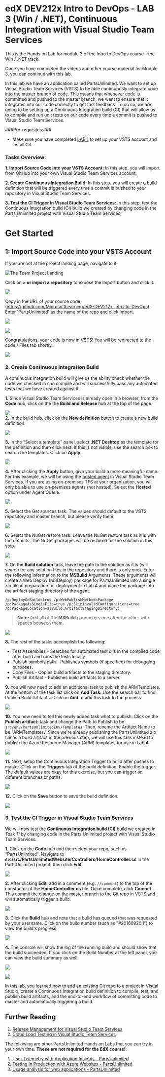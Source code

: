 # edX DEV212x Intro to DevOps - LAB 3 (Win / .NET), Continuous Integration with Visual Studio Team Services #
This is the Hands on Lab for module 3 of the Intro to DevOps course - the Win / .NET track.

Once you have completed the videos and other course material for Module 3, you can continue with this lab.

In this lab we have an application called PartsUnlimited. We want to set up
Visual Studio Team Services (VSTS) to be able continuously integrate code into the master
branch of code. This means that whenever code is committed and pushed to the
master branch, we want to ensure that it integrates into our code correctly to
get fast feedback. To do so, we are going to be setting up a Continuous Integration build (CI) that
will allow us to compile and run unit tests on our code every time a commit is
pushed to Visual Studio Team Services.

###Pre-requisites:###

-   Make sure you have completed [LAB 1](../Lab1/EdX212x-Lab1.md) to set up your VSTS account and install Git. 

### Tasks Overview: ###

**1. Import Source Code into your VSTS Account:** In this step, you will import from GitHub into your own Visual Studio Team Services account.

**2. Create Continuous Integration Build:** In this step, you will create a build definition that will be triggered every time a commit is pushed to your repository in Visual Studio Team Services. 

**3. Test the CI Trigger in Visual Studio Team Services:** In this step, test the Continuous Integration build (CI) build we created by changing code in the Parts Unlimited project with Visual Studio Team Services. 

# Get Started #

## 1: Import Source Code into your VSTS Account ##
If you are not at the project landing page, navigate to it.

   ![The Team Project Landing](media/vsts_new_project_landing.png "The Team Project Landing")

Click on **> or import a repository** to expose the Import button and click it.

![](<media/vsts_import.png>)

Copy in the URL of your source code (https://github.com/MicrosoftLearning/edX-DEV212x-Intro-to-DevOps). Enter 'PartsUnlimited' as the name of the repo and click Import.

![](<media/vsts_import_dialog.png>)

![](<media/vsts_import_success.png>)

Congratulations, your code is now in VSTS!  You will be redirected to the code / Files tab shortly.

![](<media/parts_unlimited_vsts.png>)

### 2. Create Continuous Integration Build

A continuous integration build will give us the ability check whether the code
we checked in can compile and will successfully pass any automated tests that we
have created against it.

**1.** Since Visual Studio Team Services is already open in a browser, from the **Code** hub, click on the the **Build and Release** hub at the top of the page.

![](<media/build_hub.png>)
\
**2.** In the build hub, click on the **New definition** button to create a new build definition.

![](<media/create_new_definition.png>)

**3.** In the "Select a template" panel, select **.NET Desktop** as the template for the definition and then click next. If this is not visible, use the search box to search the templates.  Click on **Apply**.

![](<media/select_vs_template.png>)

**4.** After clicking the **Apply** button, give your build a more meaningful name. For this example, we will be using the [hosted agent](https://www.visualstudio.com/en-us/docs/build/admin/agents/hosted-pool) in Visual Studio Team Services. If you are using on-premises TFS at your organization, you will only be able to use on-premises agents (not hosted).  Select the **Hosted** option under Agent Queue.

![](<media/select_agent_queue.png>)

**5.** Select the Get sources task.  The values should default to the VSTS repository and master branch, but please verify them.

![](<media/buildtask_getsources.png>)

**6.** Select the NuGet restore task. Leave the NuGet restore task as it is with the defaults. The NuGet packages will be restored for the solution in this step. 

![](<media/nuget_restore.png>)

**7.** On the **Build solution** task, leave the path to the solution as it is (will search for any solution files in the repository and there is only one). Enter the following information to the **MSBuild** Arguments. These arguments will create a Web Deploy (MSDeploy) package for PartsUnlimited into a single zip file in preparation for deployment in Lab 4 and place the package into the artifact staging directory of the agent. 
    
    /p:DeployOnBuild=true /p:WebPublishMethod=Package /p:PackageAsSingleFile=true /p:SkipInvalidConfigurations=true /p:PackageLocation=$(Build.ArtifactStagingDirectory)
      
> **Note:** Add all of the **MSBuild** parameters one after the other with spaces between them.

![](<media/add_msbuild_args.png>)

**8.** The rest of the tasks accomplish the following:
* Test Assemblies - Searches for automated test dlls in the compiled code after build and runs the tests locally.
* Publish symbols path - Publishes symbols (if specified) for debugging purposes.
* Copy Files - Copies build artifacts to the staging directory.
* Publish Artifact - Publishes build artifacts to a server.

**9.** You will now need to add an additional task to publish the ARMTemplates.  At the bottom of the task list click on **Add Task**.  Use the search bar to find Publish Build Artifacts.  Click on **Add** to add this task to the process.

![](<media/publish_arm_templates.png>)

**10.** You now need to tell this newly added task what to publish. Click on the **Publish artifact:** task and change the Path to Publish to be `src/env/PartsUnlimitedEnv/Templates`. Then, rename the Artifact Name to be "ARMTemplates." Since we're already publishing the PartsUnlimited zip file as a build artifact in the previous step, we will use this task instead to publish the Azure Resource Manager (ARM) templates for use in Lab 4.

![](<media/publish_arm_templates2.png>)

**11.** Next, setup the Continuous Integration Trigger to build after pushes to master.  Click on the **Triggers** tab of the build definition. Enable the trigger.  The default values are okay for this exercise, but you can trigger on different branches or paths.

![](<media/enable_ci.png>)

**12.** Click on the **Save** button to save the build definition. 

![](<media/save_build_definition.png>)

### 3. Test the CI Trigger in Visual Studio Team Services

We will now test the **Continuous Integration build (CI)** build we created in *Task 11* by changing code in the Parts Unlimited project with Visual Studio Team Services.

**1.** Click on the **Code** hub and then select your repo, such as "PartsUnlimited". Navigate to **src/src/PartsUnlimitedWebsite/Controllers/HomeController.cs** in the PartsUnlimited project, then click **Edit**.

![](<media/open_home_controller.png>)

**2.** After clicking **Edit**, add in a comment (e.g. `//comment`) to the top of the constuctor of the **HomeController.cs** file. Once complete, click **Commit**. This commit the change on the master branch to the Git repo in VSTS and will automatically trigger a build.

![](<media/edit_home_controller.png>)

**3.** Click the **Build** hub and note that a build has queued that was requested by your username. Click on the build number (such as "#20160920.1") to view the build's progress.

![](<media/view_running_build.png>)

**4.** The console will show the log of the running build and should show that the build succeeded. If you click on the Build Number at the left panel, you can view the build summary as well. 

![](<media/view_build_console.png>)

![](<media/view_build_summary.png>)

In this lab, you learned how to add an existing Git repo to a project in Visual Studio, create a Continuous Integration build definition to compile, test, and publish build artifacts, and the end-to-end workflow of committing code to master and automatically triggering a build. 

## Further Reading
1. [Release Management for Visual Studio Team Services](https://www.visualstudio.com/team-services/release-management/)
2. [Cloud Load Testing in Visual Studio Team Services](https://www.visualstudio.com/team-services/cloud-load-testing/)

The following are other PartsUnlimited Hands on Labs that you can try in your own time. **These are not required for the EdX course!**:

1. [User Telemetry with Application Insights - PartsUnlimited](https://github.com/Microsoft/PartsUnlimited/tree/master/docs/HOL_User_Telemetry_APM_With_App_Insights)
2. [Testing in Production with Azure Websites - PartsUnlimited](https://github.com/Microsoft/PartsUnlimited/tree/master/docs/HOL-HDD_Testing_in_Production)
3. [Usage analysis for web applications - PartsUnlimited](https://github.com/Microsoft/PartsUnlimited/tree/master/docs/HOL-Usage_Analysis_With_Application_Insights)
